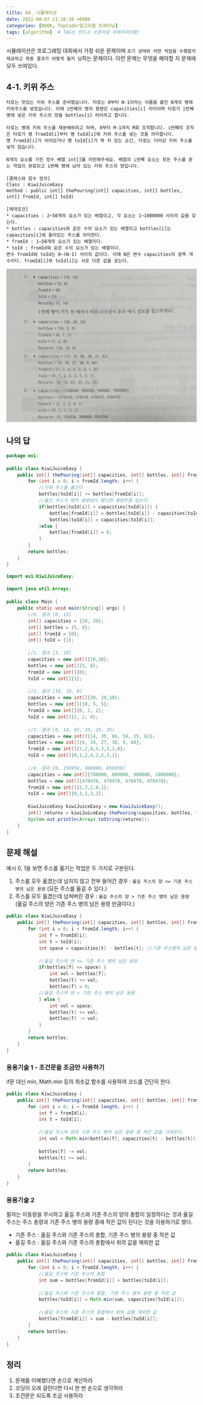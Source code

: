 ```yaml
---
title: 04. 시뮬레이션
date: 2022-08-07 21:10:10 +0900
categories: [BOOK, TopCoder알고리즘 트레이닝]
tags: [algorithm]  # TAG는 반드시 소문자로 이루어져야함!
---
```


시뮬레이션은 프로그래밍 대회에서 가장 쉬운 문제이며 `초기 상태와 어떤 작업을 수행할지 제공하고 최종 결과가 어떻게 될지 답`하는 문제이다. 이런 문제는 무엇을 해야할 지 문제에 모두 쓰여있다.

## 4-1. 키위 주스
```
타로는 맛있는 키위 주스를 준비했습니다. 타로는 0부터 N-1이라는 이름을 붙인 N개의 병에 키위주스를 넣었습니다. 이때 i번째의 병의 용량은 capacities[i] 리터이며 타로가 i번째 병에 넣은 키위 주스의 양을 bottles[i] 리터라고 합니다.

타로는 병에 키위 주스를 재분배하려고 하며, 0부터 M-1까지 M회 조작합니다. i번째의 조작은 타로가 병 fromId[i]부터 병 toId[i]에 키위 주스를 넣는 것을 의미합니다.
병 fromId[i]가 비어있거나 병 toId[i]가 꽉 차 있는 순간, 타로는 더이상 키위 주스를 넣지 않습니다.

N개의 요소를 가진 정수 배열 int[]를 리턴해주세요. 배열의 i번째 요소는 모든 주스를 쏟는 작업이 완료되고 i번째 병에 남아 있는 키위 주스의 양입니다.

[클래스와 함수 정의]
Class : KiwiJuiceEasy
method : public int[] thePouring(int[] capacities, int[] bottles, int[] fromId, int[] toId)

[제약조건]
* capacities : 2~50개의 요소가 있는 배열이고, 각 요소는 1~1000000 사이의 값을 갖는다.
* bottles : capacities와 같은 수의 요소가 있는 배열이고 bottles[i]는 capacities[i]에 들어있는 주스를 의미한다.
* fromId : 1~50개의 요소가 있는 배열이다.
* toId : fromId와 같은 수의 요소가 있는 배열이다.
변수 fromId와 toId는 0~(N-1) 사이의 값이다. 이때 N은 변수 capacities의 항목 개수이다. fromId[i]와 toId[i]는 서로 다른 값을 갖는다.
```
<img src="/assets/img/posting_img/book/topcoder/시뮬레이션%20예시1.jpeg" width="700px">

## 나의 답
```java
package ex1;

public class KiwiJuiceEasy {
    public int[] thePouring(int[] capacities, int[] bottles, int[] fromId, int[] toId){
        for (int i = 0; i < fromId.length; i++) {
            //키위 주스를 옮긴다
            bottles[toId[i]] += bottles[fromId[i]];
            //옮긴 주스가 병의 용량보다 많다면 용량만큼 담는다.
            if(bottles[toId[i]] > capacities[toId[i]]) {
                bottles[fromId[i]] = bottles[toId[i]] - capacities[toId[i]];
                bottles[toId[i]] = capacities[toId[i]];
            }else {
                bottles[fromId[i]] = 0;
            }
        }
        return bottles;
    }
}
```
```java
import ex1.KiwiJuiceEasy;

import java.util.Arrays;

public class Main {
    public static void main(String[] args) {
        //0. 결과 [0, 13]
        int[] capacities = {20, 20};
        int[] bottles = {5, 8};
        int[] fromId = {0};
        int[] toId = {1};

        //1. 결과 [3, 10]
        capacities = new int[]{10,10};
        bottles = new int[]{5, 8};
        fromId = new int[]{0};
        toId = new int[]{1};

        //2. 결과 [10, 10, 0]
        capacities = new int[]{30, 20,10};
        bottles = new int[]{10, 5, 5};
        fromId = new int[]{0, 1, 2};
        toId = new int[]{1, 2, 0};

        //3. 결과 [0, 14, 65, 35, 25, 35]
        capacities = new int[]{14, 35, 86, 58, 25, 62};
        bottles = new int[]{6, 34, 27, 38, 9, 60};
        fromId = new int[]{1,2,4,5,3,3,1,0};
        toId = new int[]{0,1,2,4,2,5,3,1};

        //4. 결과 [0, 156956, 900000, 856956]
        capacities = new int[]{700000, 800000, 900000, 1000000};
        bottles = new int[]{478478, 478478, 478478, 478478};
        fromId = new int[]{2,3,2,0,1};
        toId = new int[]{0,1,1,3,2};

        KiwiJuiceEasy kiwiJuiceEasy = new KiwiJuiceEasy();
        int[] returns = kiwiJuiceEasy.thePouring(capacities, bottles, fromId, toId);
        System.out.println(Arrays.toString(returns));
    }
}
```

## 문제 해설
예시 0, 1을 보면 주스를 옮기는 작업은 두 가지로 구분된다.
1. 주스를 모두 옮겼는데 넘치지 않고 전부 들어간 경우 : `옮길 주스의 양 <= 기존 주스 병의 남은 용량` (모든 주스를 옮길 수 있다.)
2. 주스를 모두 옮겼는데 넘쳐버린 경우 : `옮길 주스의 양 > 기존 주스 병의 남은 용량` (옮길 주스의 양은 기존 주스 병의 남은 용령 만큼이다.)

```java
public class KiwiJuiceEasy {
    public int[] thePouring(int[] capacities, int[] bottles, int[] fromId, int[] toId){
        for (int i = 0; i < fromId.length; i++) {
            int f = fromId[i];
            int t = toId[i];
            int space = capacities[t] - bottles[t]; //기존 주스병의 남은 용량

            //옮길 주스의 양 <= 기존 주스 병의 남은 용량
            if(bottles[f] <= space) {
                int vol = bottles[f];
                bottles[t] += vol;
                bottles[f] = 0;
            //옮길 주스의 양 > 기존 주스 병의 남은 용량
            } else {
                int vol = space;
                bottles[t] += vol;
                bottles[f] -= vol;
            }
        }
        return bottles;
    }
}
```

### 응용기술 1 - 조건문을 조금만 사용하기
if문 대신 min, Math.min 등의 최솟값 함수를 사용하여 코드를 간단히 한다.
```java
public class KiwiJuiceEasy {
    public int[] thePouring(int[] capacities, int[] bottles, int[] fromId, int[] toId){
        for (int i = 0; i < fromId.length; i++) {
            int f = fromId[i];
            int t = toId[i];

            //옮길 주스의 양과 기존 주스 병의 남은 용량 중 적은 값을 가져온다.
            int vol = Math.min(bottles[f], capacities[t] - bottles[t]);

            bottles[f] -= vol;
            bottles[t] += vol;
        }
        return bottles;
    }
}
```

### 응용기술 2
필자는 이동량을 무시하고 옮길 주스와 기존 주스의 양의 총합이 일정하다는 것과 옮길 주스는 주스 총량과 기존 주스 병의 용량 중에 작은 값이 된다는 것을 이용하기로 했다.
* 기존 주스 : 옮길 주스와 기존 주스의 총합, 기존 주스 병의 용량 중 작은 값
* 옮길 주스 :  옮길 주스와 기존 주스의 총합에서 위의 값을 제외한 값

```java
public class KiwiJuiceEasy {
    public int[] thePouring(int[] capacities, int[] bottles, int[] fromId, int[] toId){
        for (int i = 0; i < fromId.length; i++) {
            //옮길 주스와 기존 주스의 총합
            int sum = bottles[fromId[i]] + bottles[toId[i]];

            //옮길 주스와 기존 주스의 총합, 기존 주스 병의 용량 중 작은 값
            bottles[toId[i]] = Math.min(sum, capacities[toId[i]]);

            //옮길 주스와 기존 주스의 총합에서 위의 값을 제외한 값
            bottles[fromId[i]] = sum - bottles[toId[i]];
        }
        return bottles;
    }
}
```

## 정리
1. 문제를 이해했다면 손으로 계산하라
2. 코딩이 오래 걸린다면 다시 한 번 손으로 생각하라
3. 조건문은 되도록 조금 사용하라
